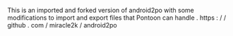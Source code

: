This
is
an
imported
and
forked
version
of
android2po
with
some
modifications
to
import
and
export
files
that
Pontoon
can
handle
.
https
:
/
/
github
.
com
/
miracle2k
/
android2po
